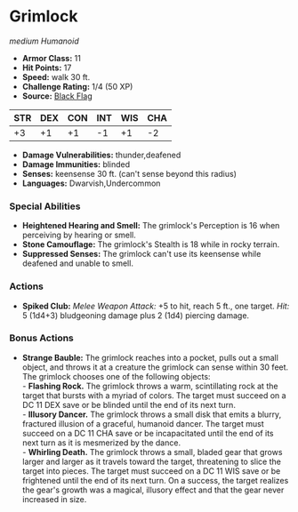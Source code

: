 # Grimlock

*medium* *Humanoid*

- **Armor Class:** 11
- **Hit Points:** 17 
- **Speed:** walk 30 ft.
- **Challenge Rating:** 1/4 (50 XP)
- **Source:** [Black Flag](https://koboldpress.com/kpstore/product/tovrpg-pg-mv/)

| STR | DEX | CON | INT | WIS | CHA |
| --- | --- | --- | --- | --- | --- |
| +3 | +1 | +1 | -1 | +1 | -2 |

- **Damage Vulnerabilities:** thunder,deafened
- **Damage Immunities:** blinded
- **Senses:** keensense 30 ft. (can't sense beyond this radius)
- **Languages:** Dwarvish,Undercommon

### Special Abilities

- **Heightened Hearing and Smell:** The grimlock's Perception is 16 when perceiving by hearing or smell.
- **Stone Camouflage:** The grimlock's Stealth is 18 while in rocky terrain.
- **Suppressed Senses:** The grimlock can't use its keensense while deafened and unable to smell.

### Actions

- **Spiked Club:** _Melee Weapon Attack:_ +5 to hit, reach 5 ft., one target. _Hit:_ 5 (1d4+3) bludgeoning damage plus 2 (1d4) piercing damage.

### Bonus Actions

- **Strange Bauble:** The grimlock reaches into a pocket, pulls out a small object, and throws it at a creature the grimlock can sense within 30 feet. The grimlock chooses one of the following objects:<br>- **Flashing Rock.** The grimlock throws a warm, scintillating rock at the target that bursts with a myriad of colors. The target must succeed on a DC 11 DEX save or be blinded until the end of its next turn.<br>- **Illusory Dancer.** The grimlock throws a small disk that emits a blurry, fractured illusion of a graceful, humanoid dancer. The target must succeed on a DC 11 CHA save or be incapacitated until the end of its next turn as it is mesmerized by the dance.<br>- **Whirling Death.** The grimlock throws a small, bladed gear that grows larger and larger as it travels toward the target, threatening to slice the target into pieces. The target must succeed on a DC 11 WIS save or be frightened until the end of its next turn. On a success, the target realizes the gear's growth was a magical, illusory effect and that the gear never increased in size.
